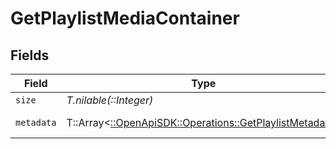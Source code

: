 # GetPlaylistMediaContainer


## Fields

| Field                                                                                                                                                                                                                                                                                                                                                                                                                                                                                                                             | Type                                                                                                                                                                                                                                                                                                                                                                                                                                                                                                                              | Required                                                                                                                                                                                                                                                                                                                                                                                                                                                                                                                          | Description                                                                                                                                                                                                                                                                                                                                                                                                                                                                                                                       | Example                                                                                                                                                                                                                                                                                                                                                                                                                                                                                                                           |
| --------------------------------------------------------------------------------------------------------------------------------------------------------------------------------------------------------------------------------------------------------------------------------------------------------------------------------------------------------------------------------------------------------------------------------------------------------------------------------------------------------------------------------- | --------------------------------------------------------------------------------------------------------------------------------------------------------------------------------------------------------------------------------------------------------------------------------------------------------------------------------------------------------------------------------------------------------------------------------------------------------------------------------------------------------------------------------- | --------------------------------------------------------------------------------------------------------------------------------------------------------------------------------------------------------------------------------------------------------------------------------------------------------------------------------------------------------------------------------------------------------------------------------------------------------------------------------------------------------------------------------- | --------------------------------------------------------------------------------------------------------------------------------------------------------------------------------------------------------------------------------------------------------------------------------------------------------------------------------------------------------------------------------------------------------------------------------------------------------------------------------------------------------------------------------- | --------------------------------------------------------------------------------------------------------------------------------------------------------------------------------------------------------------------------------------------------------------------------------------------------------------------------------------------------------------------------------------------------------------------------------------------------------------------------------------------------------------------------------- |
| `size`                                                                                                                                                                                                                                                                                                                                                                                                                                                                                                                            | *T.nilable(::Integer)*                                                                                                                                                                                                                                                                                                                                                                                                                                                                                                            | :heavy_minus_sign:                                                                                                                                                                                                                                                                                                                                                                                                                                                                                                                | N/A                                                                                                                                                                                                                                                                                                                                                                                                                                                                                                                               | 1                                                                                                                                                                                                                                                                                                                                                                                                                                                                                                                                 |
| `metadata`                                                                                                                                                                                                                                                                                                                                                                                                                                                                                                                        | T::Array<[::OpenApiSDK::Operations::GetPlaylistMetadata](../../models/operations/getplaylistmetadata.md)>                                                                                                                                                                                                                                                                                                                                                                                                                         | :heavy_minus_sign:                                                                                                                                                                                                                                                                                                                                                                                                                                                                                                                | N/A                                                                                                                                                                                                                                                                                                                                                                                                                                                                                                                               | [{"addedAt":1705716493,"composite":"/playlists/95/composite/1705717387","content":"library://x/directory/%2Flibrary%2Fsections%2F1%2Fall%3Ftype%3D1%26push%3D1%26title%3D2%26or%3D1%26title%3DSerenity%26pop%3D1","duration":282000,"guid":"com.plexapp.agents.none://87425529-380f-44b8-a689-9a0537e7ec91","icon":"playlist://image.smart","key":"/playlists/95/items","leafCount":2,"playlistType":"video","ratingKey":"95","smart":true,"summary":"","title":"Smart Movie Playlist","type":"playlist","updatedAt":1705717387}] |